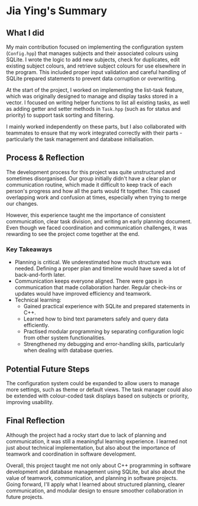 # Jia Ying's Summary

## What I did

My main contribution focused on implementing the configuration system (`Config.hpp`) that manages subjects and their associated colours using SQLite. I wrote the logic to add new subjects, check for duplicates, edit existing subject colours, and retrieve subject colours for use elsewhere in the program. This included proper input validation and careful handling of SQLite prepared statements to prevent data corruption or overwriting.

At the start of the project, I worked on implementing the list-task feature, which was originally designed to manage and display tasks stored in a vector<Task>. I focused on writing helper functions to list all existing tasks, as well as adding getter and setter methods in `Task.hpp` (such as for status and priority) to support task sorting and filtering.

I mainly worked independently on these parts, but I also collaborated with teammates to ensure that my work integrated correctly with their parts - particularly the task management and database initialisation.

## Process & Reflection

The development process for this project was quite unstructured and sometimes disorganised. Our group initially didn't have a clear plan or communication routine, which made it difficult to keep track of each person's progress and how all the parts would fit together. This caused overlapping work and confusion at times, especially when trying to merge our changes.

However, this experience taught me the importance of consistent communication, clear task division, and writing an early planning document. Even though we faced coordination and communication challenges, it was rewarding to see the project come together at the end.

### Key Takeaways
- Planning is critical. We underestimated how much structure was needed. Defining a proper plan and timeline would have saved a lot of back-and-forth later.
- Communication keeps everyone aligned. There were gaps in communication that made collaboration harder. Regular check-ins or updates would have improved efficiency and teamwork.
- Technical learning:
    - Gained practical experience with SQLite and prepared statements in C++.
    - Learned how to bind text parameters safely and query data efficiently.
    - Practised modular programming by separating configuration logic from other system functionalities.
    - Strengthened my debugging and error-handling skills, particularly when dealing with database queries.

## Potential Future Steps

The configuration system could be expanded to allow users to manage more settings, such as theme or default views. The task manager could also be extended with colour-coded task displays based on subjects or priority, improving usability.

## Final Reflection

Although the project had a rocky start due to lack of planning and communication, it was still a meaningful learning experience. I learned not just about technical implementation, but also about the importance of teamwork and coordination in software development.

Overall, this project taught me not only about C++ programming in software development and database management using SQLite, but also about the value of teamwork, communication, and planning in software projects. Going forward, I'll apply what I learned about structured planning, clearer communication, and modular design to ensure smoother collaboration in future projects.